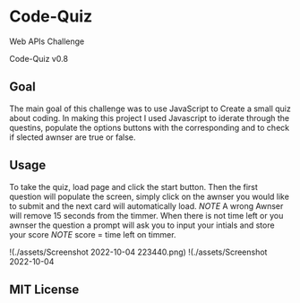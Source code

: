 # Code-Quiz
Web APIs Challenge 

Code-Quiz v0.8

## Goal

The main goal of this challenge was to use JavaScript to Create a small quiz about coding. In making this project I used Javascript to iderate through the questins, populate the options buttons with the corresponding  and to check if slected awnser are true or false. 

## Usage 

To take the quiz, load page and click the start button. Then the first question will populate the screen, simply click on the awnser you would like to submit and the next card will automatically load. *NOTE* A wrong Awnser will remove 15 seconds from the timmer. When there is not time left or you awnser the question a prompt will ask you to input your intials and store your score *NOTE* score = time left on timmer.

!(./assets/Screenshot 2022-10-04 223440.png)
!(./assets/Screenshot 2022-10-04 

## MIT License 
